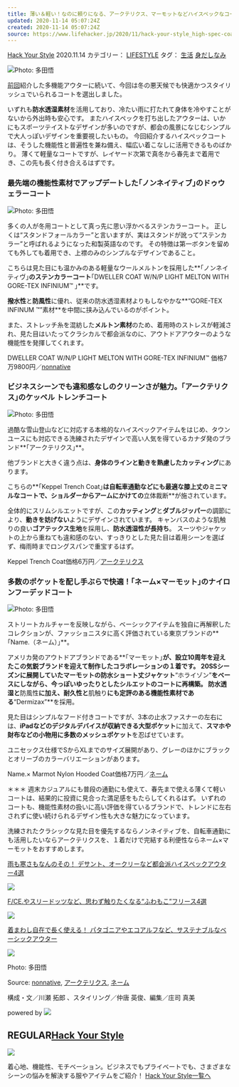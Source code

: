 ```yaml
---
title: 薄い＆軽い！なのに頼りになる、アークテリクス、マーモットなどハイスペックなコート3選
updated: 2020-11-14 05:07:24Z
created: 2020-11-14 05:07:24Z
source: https://www.lifehacker.jp/2020/11/hack-your-style_high-spec-coat.html
---
```


[Hack Your Style](https://www.lifehacker.jp/regular/hack_your_style/)
2020.11.14
カテゴリー：
[LIFESTYLE](https://www.lifehacker.jp/lifestyle/)
タグ：
[生活](https://www.lifehacker.jp/tags/cat6/)
[身だしなみ](https://www.lifehacker.jp/tags/cat6/cat124/)

![](https://assets.media-platform.com/lifehacker/dist/images/2020/11/13/201028_42595-w960.jpg)Photo: 多田悟

[前回](https://www.lifehacker.jp/2020/11/hack-your-style_high-spec-outer.html)紹介した多機能アウターに続いて、今回は冬の悪天候でも快適かつスタイリッシュでいられるコートを選出しました。

いずれも**防水透湿素材**を活用しており、冷たい雨に打たれて身体を冷やすことがないから外出時も安心です。
またハイスペックを打ち出したアウターは、いかにもスポーツテイストなデザインが多いのですが、都会の風景になじむシンプルで大人っぽいデザインを重要視したいもの。
今回紹介するハイスペックコートは、そうした機能性と普遍性を兼ね備え、幅広い着こなしに活用できるものばかり。
薄くて軽量なコートですが、レイヤード次第で真冬から春先まで着用でき、この先も長く付き合えるはずです。

### 最先端の機能性素材でアップデートした｢ノンネイティブ｣のドゥウェラーコート

![](https://assets.media-platform.com/lifehacker/dist/images/2020/11/13/201028_42599-w1280.jpg)Photo: 多田悟

多くの人が冬用コートとして真っ先に思い浮かべるステンカラーコート。
正しくは“スタンドフォールカラー”と言いますが、実はスタンドが訛って“ステンカラー”と呼ばれるようになった和製英語なのです。
その特徴は第一ボタンを留めても外しても着用でき、上襟のみのシンプルなデザインであること。

こちらは見た目にも温かみのある軽量なウールメルトンを採用した**｢ノンネイティヴ｣**のステンカラーコート**｢DWELLER COAT W/N/P LIGHT MELTON WITH GORE-TEX INFINIUM™ ｣**です。

**撥水性**と**防風性**に優れ、従来の防水透湿素材よりもしなやかな**“GORE-TEX INFINUM ™”素材**を中間に挟み込んでいるのがポイント。

また、ストレッチ糸を混紡した**メルトン素材**のため、着用時のストレスが軽減され、見た目はいたってクラシカルで都会派なのに、アウトドアアウターのような機能性を発揮してくれます。

DWELLER COAT W/N/P LIGHT MELTON WITH GORE-TEX INFINIUM™ 価格7万9800円／[nonnative](https://coverchord.com/eshop/items/VNN-JU3801018/)

### ビジネスシーンでも違和感なしのクリーンさが魅力。｢アークテリクス｣のケッペル トレンチコート

![](https://assets.media-platform.com/lifehacker/dist/images/2020/11/13/201028_42598-w1280.jpg)Photo: 多田悟

過酷な雪山登山などに対応する本格的なハイスペックアイテムをはじめ、タウンユースにも対応できる洗練されたデザインで高い人気を得ているカナダ発のブランド**｢アークテリクス｣**。

他ブランドと大きく違う点は、**身体のラインと動きを熟慮したカッティング**にあります。

こちらの**｢Keppel Trench Coat｣**は自転車通勤などにも最適な膝上丈のミニマルなコートで、ショルダーからアームにかけての**立体裁断**が施されています。

全体的にスリムシルエットですが、この**カッティング**と**ダブルジッパー**の調節により、**動きを妨げない**ようにデザインされています。
キャンバスのような肌触りの良い**ゴアテックス生地**を採用し、**防水透湿性が長持ち**。
スーツやジャケットの上から重ねても違和感のない、すっきりとした見た目は着用シーンを選ばず、梅雨時までロングスパンで重宝するはず。

Keppel Trench Coat価格6万円／[アークテリクス](https://arcteryx.com/jp/jp/shop/mens/keppel-trench-coat)

### 多数のポケットを配し手ぶらで快適！｢ネーム×マーモット｣のナイロンフーデッドコート

![](https://assets.media-platform.com/lifehacker/dist/images/2020/11/13/201028_42601-w1280.jpg)Photo: 多田悟

ストリートカルチャーを反映しながら、ベーシックアイテムを独自に再解釈したコレクションが、ファッショニスタに高く評価されている東京ブランドの**｢Name.（ネーム）｣**。

アメリカ発のアウトドアブランドである**｢マーモット｣**が、設立10周年を迎えたこの気鋭ブランドを迎えて制作したコラボレーションの１着です。
20SSシーズンに展開していたマーモットの防水ショート丈ジャケット**“ホライゾン”**をベースにしながら、今っぽいゆったりとしたシルエットのコートに再構築。
**防水透湿**と**防風性**に加え、**耐久性**と**肌触り**にも定評のある機能性素材である**“Dermizax”**を採用。

見た目はシンプルなフード付きコートですが、3本の止水ファスナーの左右には、**iPadなどのデジタルデバイスが収納できる大型ポケット**に加えて、**スマホや財布などの小物用に多数のメッシュポケット**を忍ばせています。

ユニセックス仕様でSからXLまでのサイズ展開があり、グレーのほかにブラックとオリーブのカラーバリエーションがあります。

Name.× Marmot Nylon Hooded Coat価格7万円／[ネーム](http://kir932534.kir.jp/onlinetest/9683/)

＊＊＊
週末カジュアルにも普段の通勤にも使えて、春先まで使える薄くて軽いコートは、結果的に投資に見合った満足感をもたらしてくれるはず。
いずれのコートも、機能性素材の扱いに高い評価を得ているブランドで、トレンドに左右されずに使い続けられるデザイン性も大きな魅力になっています。

洗練されたクラシックな見た目を優先するならノンネイティブを、自転車通勤にも活用したいならアークテリクスを、１着だけで完結する利便性ならネーム×マーモットをおすすめします。

[雨も寒さもなんのその！ デサント、オークリーなど都会派ハイスペックアウター4選](https://www.lifehacker.jp/2020/11/hack-your-style_high-spec-outer.html)

[![](https://assets.media-platform.com/lifehacker/dist/images/2020/11/06/201028_42581-w960.jpg)](https://www.lifehacker.jp/2020/11/hack-your-style_high-spec-outer.html)

[F/CE.やスリードッツなど、思わず触りたくなる“ふわもこ”フリース4選](https://www.lifehacker.jp/2020/10/hack-your-style_fleece.html)

[![](https://assets.media-platform.com/lifehacker/dist/images/2020/10/22/200924_36208-w960.jpg)](https://www.lifehacker.jp/2020/10/hack-your-style_fleece.html)

[着まわし自在で長く使える！ パタゴニアやエコアルフなど、サステナブルなベーシックアウター](https://www.lifehacker.jp/2020/10/hack-your-style_sustainable-basic-outer.html)

[![](https://assets.media-platform.com/lifehacker/dist/images/2020/10/30/200924_36247-w960.jpg)](https://www.lifehacker.jp/2020/10/hack-your-style_sustainable-basic-outer.html)

Photo: 多田悟

Source: [nonnative](https://coverchord.com/eshop/items/VNN-JU3801018/), [アークテリクス](https://arcteryx.com/jp/jp/shop/mens/keppel-trench-coat), [ネーム](http://kir932534.kir.jp/onlinetest/9683/)

構成・文／川瀬 拓郎 、スタイリング／仲唐 英俊、編集／庄司 真美

powered by [![](https://www.lifehacker.jp/assets/common/img/logo_cxense.png)](http://www.cxense.com/jp/)

## REGULAR[Hack Your Style](https://www.lifehacker.jp/regular/hack_your_style/)

![](https://assets.media-platform.com/lifehacker/dist/images/2019/11/15/GettyImages-531339071-02-1-3-2-w640.jpg)

着心地、機能性、モチベーション。ビジネスでもプライベートでも、さまざまなシーンの悩みを解決する服やアイテムをご紹介！
[Hack Your Style一覧へ](https://www.lifehacker.jp/regular/hack_your_style/)